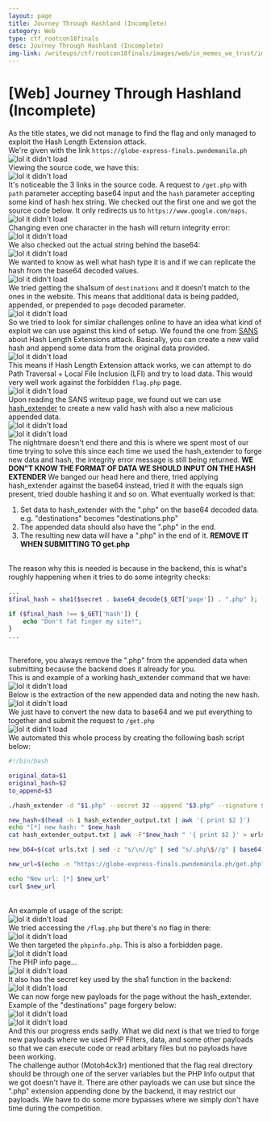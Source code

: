 ```yaml
---
layout: page
title: Journey Through Hashland (Incomplete)
category: Web
type: ctf_rootcon18finals
desc: Journey Through Hashland (Incomplete)
img-link: /writeups/ctf/rootcon18finals/images/web/in_memes_we_trust/img1.PNG
---
```



# [Web] Journey Through Hashland (Incomplete)
As the title states, we did not manage to find the flag and only managed to exploit the Hash Length Extension attack.<br />
We're given with the link `https://globe-express-finals.pwndemanila.ph`<br />
![lol it didn't load](images/web/hashland/img1.PNG)<br />
Viewing the source code, we have this:<br />
![lol it didn't load](images/web/hashland/img2.PNG)<br />
It's noticeable the 3 links in the source code. A request to `/get.php` with `path` parameter accepting base64 input and the `hash` parameter accepting some kind of hash hex string. We checked out the first one and we got the source code below. It only redirects us to `https://www.google.com/maps`.<br />
![lol it didn't load](images/web/hashland/img3.PNG)<br />
Changing even one character in the hash will return integrity error:<br />
![lol it didn't load](images/web/hashland/img3.5.png)<br />
We also checked out the actual string behind the base64:<br />
![lol it didn't load](images/web/hashland/img4.png)<br />
We wanted to know as well what hash type it is and if we can replicate the hash from the base64 decoded values.<br />
![lol it didn't load](images/web/hashland/img5.png)<br />
We tried getting the sha1sum of `destinations` and it doesn't match to the ones in the website. This means that additional data is being padded, appended, or prepended to `page` decoded parameter.<br />
![lol it didn't load](images/web/hashland/img5.5.png)<br />
So we tried to look for similar challenges online to have an idea what kind of exploit we can use against this kind of setup. We found the one from [SANS](https://isc.sans.edu/diary/Modern+Web+Application+Penetration+Testing+Hash+Length+Extension+Attacks/22792/) about Hash Length Extensions attack. Basically, you can create a new valid hash and append some data from the original data provided.<br />
![lol it didn't load](images/web/hashland/img7.png)<br />
This means if Hash Length Extension attack works, we can attempt to do Path Traversal + Local File Inclusion (LFI) and try to load data. This would very well work against the forbidden `flag.php` page.<br />
![lol it didn't load](images/web/hashland/img19.png)<br />
Upon reading the SANS writeup page, we found out we can use [hash_extender](https://github.com/iagox86/hash_extender) to create a new valid hash with also a new malicious appended data.<br />
![lol it didn't load](images/web/hashland/img8.png)<br />
![lol it didn't load](images/web/hashland/img9.png)<br />
The nightmare doesn't end there and this is where we spent most of our time trying to solve this since each time we used the hash_extender to forge new data and hash, the integrity error message is still being returned. **WE DON"T KNOW THE FORMAT OF DATA WE SHOULD INPUT ON THE HASH EXTENDER**  We banged our head here and there, tried applying hash_extender against the base64 instead, tried it with the equals sign present, tried double hashing it and so on. What eventually worked is that:
<br />
1. Set data to hash_extender with the ".php" on the base64 decoded data. e.g. "destinations" becomes "destinations.php" 
2. The appended data should also have the ".php" in the end.
3. The resulting new data will have a ".php" in the end of it. **REMOVE IT WHEN SUBMITTING TO get.php**


<br />The reason why this is needed is because in the backend, this is what's roughly happening when it tries to do some integrity checks:
<br />
```php
...
$final_hash = sha1($secret . base64_decode($_GET['page']) . ".php" );

if ($final_hash !== $_GET['hash']) {
    echo "Don't fat finger my site!";
}
...
```
<br />Therefore, you always remove the ".php" from the appended data when submitting because the backend does it already for you.<br />
This is and example of a working hash_extender command that we have:<br />
![lol it didn't load](images/web/hashland/img10.png)<br />
Below is the extraction of the new appended data and noting the new hash.<br />
![lol it didn't load](images/web/hashland/img11.png)<br />
We just have to convert the new data to base64 and we put everything to together and submit the request to `/get.php`<br />
![lol it didn't load](images/web/hashland/img12.png)<br />
We automated this whole process by creating the following bash script below:
<br />
```bash
#!/bin/bash

original_data=$1
original_hash=$2
to_append=$3

./hash_extender -d "$1.php" --secret 32 --append "$3.php" --signature $original_hash --format sha1 --out-data-format raw --table > hash_extender_output.txt

new_hash=$(head -n 1 hash_extender_output.txt | awk '{ print $2 }')
echo "[*] new hash: " $new_hash
cat hash_extender_output.txt | awk -F"$new_hash " '{ print $2 }' > urls.txt

new_b64=$(cat urls.txt | sed -z "s/\n//g" | sed "s/.php\$//g" | base64 -w 0)

new_url=$(echo -n "https://globe-express-finals.pwndemanila.ph/get.php?page=$new_b64&hash=$new_hash")

echo "New url: [*] $new_url"
curl $new_url
```
<br />An example of usage of the script:<br />
![lol it didn't load](images/web/hashland/img14.png)<br />
We tried accessing the `/flag.php` but there's no flag in there:<br />
![lol it didn't load](images/web/hashland/img18.png)<br />
We then targeted the `phpinfo.php`. This is also a forbidden page.<br />
![lol it didn't load](images/web/hashland/img15.png)<br />
The PHP info page...<br />
![lol it didn't load](images/web/hashland/img16.png)<br />
It also has the secret key used by the sha1 function in the backend:<br />
![lol it didn't load](images/web/hashland/img17.png)<br />
We can now forge new payloads for the page without the hash_extender. Example of the "destinations" page forgery below:<br />
![lol it didn't load](images/web/hashland/img20.png)<br />
![lol it didn't load](images/web/hashland/img21.png)<br />
And this our progress ends sadly. What we did next is that we tried to forge new payloads where we used PHP Filters, data, and some other payloads so that we can execute code or read arbitary files but no payloads have been working.<br />
The challenge author (Motoh4ck3r) mentioned that the flag real directory should be through one of the server variables but the PHP Info output that we got doesn't have it. There are other payloads we can use but since the ".php" extension appending done by the backend, it may restrict our payloads. We have to do some more bypasses where we simply don't have time during the competition.


